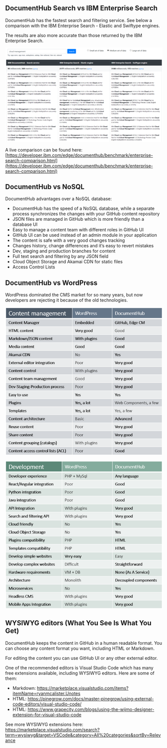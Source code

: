 ## DocumentHub Search vs IBM Enterprise Search

DocumentHub has the fastest search and filtering service. See below a comparison with the IBM Enterprise Search - Elastic and Swiftype engines.

The results are also more accurate than those returned by the IBM Enterprise Search.

![Search comparison](_attachments/search1.png)

A live comparison can be found here: [https://developer.ibm.com/edge/documenthub/benchmark/enterprise-search-comparison.html](https://developer.ibm.com/edge/documenthub/benchmark/enterprise-search-comparison.html)



## DocumentHub vs NoSQL

DocumentHub advantages over a NoSQL database:
- DocumentHub has the speed of a NoSQL database, while a separate process synchronizes the changes with your GitHub content repository
- JSON files are managed in GitHub which is more friendly than a database UI
- Easy to manage a content team with different roles in GitHub UI
- GitHub UI can be used instead of an admin module in your application
- The content is safe with a very good changes tracking
- Changes history, change differences and it’s easy to revert mistakes
- Dev, staging and production branches for content
- Full text search and filtering by any JSON field
- Cloud Object Storage and Akamai CDN for static files
- Access Control Lists



## DocumentHub vs WordPress

WordPress dominated the CMS market for so many years, but now developers are rejecting it because of the old technologies.

![Why DocumentHub](_attachments/why4_.png)

![Why DocumentHub](_attachments/why5_.png)



## WYSIWYG editors (What You See Is What You Get)

DocumentHub keeps the content in GitHub in a human readable format. You can choose any content format you want, including HTML or Markdown.

For editing the content you can use GitHub UI or any other external editor.

One of the recommended editors is Visual Studio Code which has many free extensions available, including WYSIWYG editors. Here are some of them:
- Markdown: https://marketplace.visualstudio.com/items?itemName=ryanmcalister.Unotes
- HTML: https://pinegrow.com/docs/master-pinegrow/using-external-code-editors/visual-studio-code/
- HTML: https://www.grapecity.com/blogs/using-the-wijmo-designer-extension-for-visual-studio-code

See more WYSIWYG extensions here: https://marketplace.visualstudio.com/search?term=wysiwyg&target=VSCode&category=All%20categories&sortBy=Relevance

